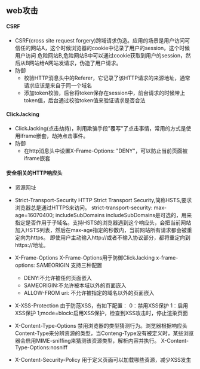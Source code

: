 ## web攻击 ##
#### CSRF ####
* CSRF(cross site request forgery)跨域请求伪造。应用的场景是用户访问可信任的网站A，这个时候浏览器的cookie中记录了用户的session，这个时候用户访问
危险网站B,危险网站B中可以通过cookie获取到用户的session，然后从B网站给A网站发请求，伪造了用户请求。
* 防御
  * 校验HTTP消息头中的Referer，它记录了该HTTP请求的来源地址，通常请求应该是来自于同一个域名
  * 添加token校验，后台将token保存在session中，前台请求的时候带上token值，后台通过校验token值来验证请求是否合法

#### ClickJacking ####
* ClickJacking(点击劫持)，利用欺骗手段"覆写"了点击事情，常用的方式是使用iframe嵌套，劫持点击事件。
* 防御
  * 在http消息头中设置X-Frame-Options: "DENY"，可以防止当前页面被iframe嵌套

#### 安全相关的HTTP响应头 ####
* 资源网址[](https://imququ.com/post/web-security-and-response-header.html)
* Strict-Transport-Security
HTTP Strict Transport Security,简称HSTS,要求浏览器总是通过HTTPS来访问。
strict-transport-security: max-age=16070400; includeSubDomains
includeSubDomains是可选的，用来指定是否作用于子域名。支持HSTS的浏览器遇到这个响应头，会把当前网站加入HSTS列表，然后在max-age指定的秒数内，当前网站所有请求都会被重定向为https。
即使用户主动输入http://或者不输入协议部分，都将重定向到https://地址。
* X-Frame-Options
X-Frame-Options用于防御ClickJacking
x-frame-options: SAMEORIGIN
支持三种配置
  * DENY:不允许被任何页面嵌入
  * SAMEORIGIN:不允许被本域以外的页面嵌入
  * ALLOW-FROM uri: 不允许被指定的域名以外的页面嵌入
 
* X-XSS-Protection
由于防范XSS，有如下配置：
0：禁用XSS保护
1：启用XSS保护
1;mode=block:启用XSS保护，检查到XSS攻击时，停止渲染页面

* X-Content-Type-Options
禁用浏览器的类型猜测行为。浏览器根据响应头Content-Type来分辨资源的类型，当Conteng-Type没有被定义时，某些浏览器会启用MIME-sniffing来猜测该资源类型，解析内容并执行。
X-Content-Type-Options:nosniff

*  X-Content-Security-Policy
用于定义页面可以加载哪些资源，减少XSS发生
